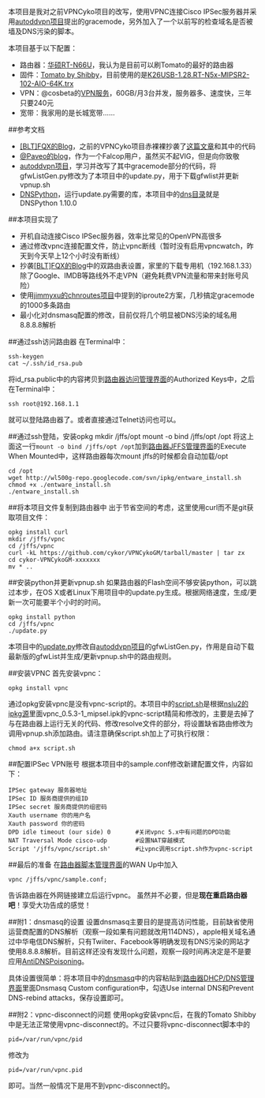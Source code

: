 本项目是我对之前VPNCyko项目的改写，使用VPNC连接Cisco IPSec服务器并采用[autoddvpn项目](https://code.google.com/p/autoddvpn/)提出的gracemode，另外加入了一个以前写的检查域名是否被墙及DNS污染的脚本。

本项目基于以下配置：

* 路由器：[华硕RT-N66U](http://www.asus.com/Networks/Wireless_Routers/RTN66U/)，我认为是目前可以刷Tomato的最好的路由器
* 固件：[Tomato by Shibby](http://tomato.groov.pl/)，目前使用的是[K26USB-1.28.RT-N5x-MIPSR2-102-AIO-64K.trx](http://tomato.groov.pl/download/K26RT-N/build5x-102-EN/Asus%20RT-N66u%2064k/)
* VPN：@cosbeta的[VPN服务](http://killwall.com)，60GB/月3台并发，服务器多、速度快，三年只要240元
* 宽带：我家用的是长城宽带…… 

##参考文档
* [\[BLT\]FQX的Blog](http://www.zhongguotese.net)，之前的VPNCyko项目赤裸裸抄袭了[这篇文章](http://www.zhongguotese.net/2012/a-bridge-to-home-theater-2.html)和其中的代码
* [@Paveo的blog](http://w3.owind.com)，作为一个Falcop用户，虽然买不起VIG，但是向你致敬
* [autoddvpn项目](https://code.google.com/p/autoddvpn/)，学习并改写了其中gracemode部分的代码，将gfwListGen.py修改为了本项目中的update.py，用于下载gfwlist并更新vpnup.sh
* [DNSPython](http://www.dnspython.org/)，运行update.py需要的库，本项目中的[dns目录](https://github.com/cykor/VPNCykoGM/tree/master/dns)就是DNSPython 1.10.0

##本项目实现了
* 开机自动连接Cisco IPSec服务器，效率比常见的OpenVPN高很多
* 通过修改vpnc连接配置文件，防止vpnc断线（暂时没有启用vpncwatch，昨天到今天早上12个小时没有断线）
* 抄袭[\[BLT\]FQX的Blog](http://www.zhongguotese.net)中的双路由表设置，家里的下载专用机（192.168.1.33）除了Google、IMDB等路线外不走VPN（避免耗费VPN流量和带来封账号风险）
* 使用[jimmyxu的chnroutes项目](https://github.com/jimmyxu/chnroutes)中提到的iproute2方案，几秒搞定gracemode的1000多条路由
* 最小化对dnsmasq配置的修改，目前仅将几个明显被DNS污染的域名用8.8.8.8解析

##通过ssh访问路由器
在Terminal中：

	ssh-keygen
	cat ~/.ssh/id_rsa.pub

将id_rsa.public中的内容拷贝到[路由器访问管理界面](http://192.168.1.1/admin-access.asp)的Authorized Keys中，之后在Terminal中：

	ssh root@192.168.1.1

就可以登陆路由器了。或者直接通过Telnet访问也可以。

##通过ssh登陆，安装opkg
	mkdir /jffs/opt
	mount -o bind /jffs/opt /opt 
将这上面这一行`mount -o bind /jffs/opt /opt`加到[路由器JFFS管理界面](http://192.168.1.1/admin-jffs2.asp)的Execute When Mounted中，这样路由器每次mount jffs的时候都会自动加载/opt

	cd /opt
	wget http://wl500g-repo.googlecode.com/svn/ipkg/entware_install.sh
	chmod +x ./entware_install.sh
	./entware_install.sh

##将本项目文件复制到路由器中
出于节省空间的考虑，这里使用curl而不是git获取项目文件：

	opkg install curl
	mkdir /jffs/vpnc
	cd /jffs/vpnc
	curl -kL https://github.com/cykor/VPNCykoGM/tarball/master | tar zx
	cd cykor-VPNCykoGM-xxxxxxx
	mv * ..
	
##安装python并更新vpnup.sh
如果路由器的Flash空间不够安装python，可以跳过本步，在OS X或者Linux下用项目中的update.py生成。根据网络速度，生成/更新一次可能要半个小时的时间。

	opkg install python
	cd /jffs/vpnc
	./update.py

本项目中的[update.py](https://github.com/cykor/VPNCykoGM/blob/master/update.py)修改自[autoddvpn项目](https://code.google.com/p/autoddvpn/)的gfwListGen.py，作用是自动下载最新版的gfwList并生成/更新vpnup.sh中的路由规则。

##安装VPNC
首先安装vpnc：

	opkg install vpnc
	
通过opkg安装vpnc是没有vpnc-script的。本项目中的[script.sh](https://github.com/cykor/VPNCykoGM/blob/master/script.sh)是根据[nslu2的ipkg源](http://ipkg.nslu2-linux.org/feeds/optware/ddwrt/cross/stable/)里面vpnc_0.5.3-1_mipsel.ipk的vpnc-script精简和修改的，主要是去掉了与在路由器上运行无关的代码、修改resolve文件的部分，将设置缺省路由修改为调用vpnup.sh添加路由。请注意确保script.sh加上了可执行权限：

	chmod a+x script.sh

##配置IPSec VPN账号
根据本项目中的sample.conf修改新建配置文件，内容如下：

	IPSec gateway 服务器地址
	IPSec ID 服务商提供的组ID
	IPSec secret 服务商提供的组密码
	Xauth username 你的用户名
	Xauth password 你的密码
	DPD idle timeout (our side) 0		#关闭vpnc 5.x中有问题的DPD功能
	NAT Traversal Mode cisco-udp		#设置NAT穿越模式
	Script '/jffs/vpnc/script.sh'		#让vpnc调用script.sh作为vpnc-script

##最后的准备
在[路由器脚本管理界面](http://192.168.1.1/admin-scripts.asp)的WAN Up中加入

	vpnc /jffs/vpnc/sample.conf;

告诉路由器在外网链接建立后运行vpnc。
虽然并不必要，但是**现在重启路由器吧**！享受大功告成的感觉！

##附1：dnsmasq的设置
设置dnsmasq主要目的是提高访问性能，目前缺省使用运营商配置的DNS解析（观察一段如果有问题就改用114DNS），apple相关域名通过中华电信DNS解析，只有Twiiter、Facebook等明确发现有DNS污染的网站才使用8.8.8.8解析。目前这样还没有发现什么问题，观察一段时间再决定是不是要应用[AntiDNSPoisoning](http://code.google.com/p/openwrt-gfw/wiki/AntiDNSPoisoning)。

具体设置很简单：将本项目中的[dnsmasq](https://github.com/cykor/VPNCykoGM/blob/master/dnsmasq)中的内容粘贴到[路由器DHCP/DNS管理界面](http://192.168.1.1/advanced-dhcpdns.asp)里面Dnsmasq Custom configuration中，勾选Use internal DNS和Prevent DNS-rebind attacks，保存设置即可。

##附2：vpnc-disconnect的问题
使用opkg安装vpnc后，在我的Tomato Shibby中是无法正常使用vpnc-disconnect的。不过只要将vpnc-disconnect脚本中的

	pid=/var/run/vpnc/pid

修改为

	pid=/var/run/vpnc.pid
	
即可。当然一般情况下是用不到vpnc-disconnect的。